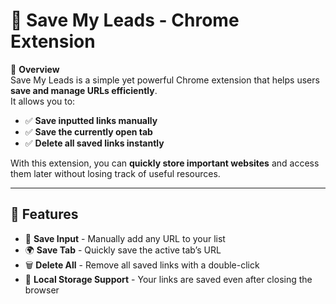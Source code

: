 # 🚀 Save My Leads - Chrome Extension  

📌 **Overview**  
Save My Leads is a simple yet powerful Chrome extension that helps users **save and manage URLs efficiently**.  
It allows you to:  
- ✅ **Save inputted links manually**  
- ✅ **Save the currently open tab**  
- ✅ **Delete all saved links instantly**  

With this extension, you can **quickly store important websites** and access them later without losing track of useful resources.  

---

## 🎯 Features  
- 🎯 **Save Input** - Manually add any URL to your list  
- 🌍 **Save Tab** - Quickly save the active tab’s URL  
- 🗑 **Delete All** - Remove all saved links with a double-click  
- 💾 **Local Storage Support** - Your links are saved even after closing the browser  

